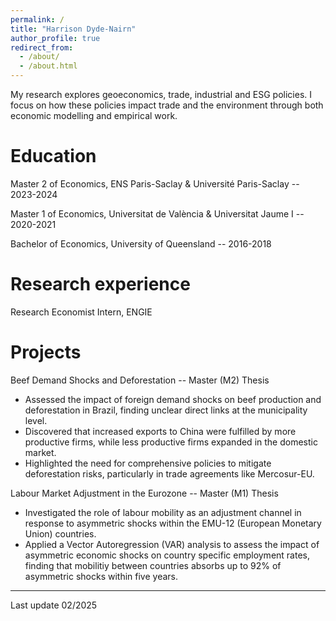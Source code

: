 ```yaml
---
permalink: /
title: "Harrison Dyde-Nairn"
author_profile: true
redirect_from: 
  - /about/
  - /about.html
---
```


My research explores geoeconomics, trade, industrial and ESG policies. I focus on how these policies impact trade and the environment through both economic modelling and empirical work.

Education
======

Master 2 of Economics, ENS Paris-Saclay & Université Paris-Saclay -- 2023-2024 

Master 1 of Economics, Universitat de València & Universitat Jaume I -- 2020-2021

Bachelor of Economics, University of Queensland -- 2016-2018


Research experience
======

Research Economist Intern, ENGIE

Projects
======

Beef Demand Shocks and Deforestation -- Master (M2) Thesis
- Assessed the impact of foreign demand shocks on beef production and deforestation in Brazil, finding unclear direct links at the municipality level.
- Discovered that increased exports to China were fulfilled by more productive firms, while less productive firms expanded in the domestic market.
- Highlighted the need for comprehensive policies to mitigate deforestation risks, particularly in trade agreements like Mercosur-EU.

Labour Market Adjustment in the Eurozone -- Master (M1) Thesis
- Investigated the role of labour mobility as an adjustment channel in response to asymmetric shocks within the EMU-12 (European Monetary Union) countries.
- Applied a Vector Autoregression (VAR) analysis to assess the impact of asymmetric economic shocks on country specific employment rates, finding that mobilitiy between countries absorbs up to 92% of asymmetric shocks within five years.

------
Last update 02/2025 
